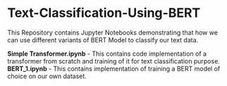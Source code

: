 # Text-Classification-Using-BERT

This Repository contains Jupyter Notebooks demonstrating that how we can use different variants of BERT Model to classify our text data.

<b>Simple Transformer.ipynb</b> - This contains code implementation of a transformer from scratch and training of it for text classification purpose.
<b>BERT_1.ipynb</b> - This contains implementation of training a BERT model of choice on our own dataset. 
